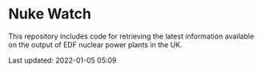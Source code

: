 # Nuke Watch

This repository includes code for retrieving the latest information available on the output of EDF nuclear power plants in the UK.

Last updated: 2022-01-05 05:09